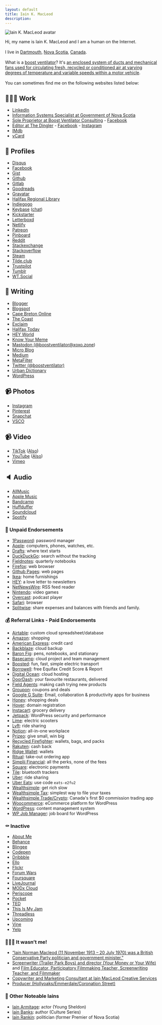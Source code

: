 ```yaml
---
layout: default
title: Iain K. MacLeod
description: 
---
```


![Iain K. MacLeod avatar](https://www.gravatar.com/avatar/be15a3f079ae5644227810dac7e1b202.png)

<div class="h-card">
  Hi, my name is <span class="p-name">Iain K. MacLeod</span> and I am a human on the Internet. 
  <br><br>  
  I live in <a href="https://halifax.ca">Dartmouth</a>, <a href="https://novascotia.ca">Nova Scotia</a>, <a href="https://canada.ca">Canada</a>.
  <br><br>
  What is a <a href="https://boostventilator">boost ventilator</a>? It's <a href="https://www.everything2.com/?node=Boost+Ventilator">an enclosed system of ducts and mechanical fans used for circulating fresh, recycled or conditioned air at varying degrees of temperature and variable speeds within a motor vehicle</a>.
  <br><br>
  You can sometimes find me on the following websites listed below:
</div>

## 👨🏻‍💻 Work

* <a class="u-url" href="https://ca.linkedin.com/in/boostventilator" rel="me">LinkedIn</a>
* <a class="u-url" href="https://beta.novascotia.ca/government/lnu-affairs">Information Systems Specialist at Government of Nova Scotia</a>
* <a class="u-url" href="https://boostventilator.com">Sole Proprietor at Boost Ventilator Consulting</a> - <a class="u-url" href="https://facebook.com/boostventilatorconsulting">Facebook</a>
* <a class="u-url" href="https://twitter.com/thedingler">Editor at The Dingler</a> - <a class="u-url" href="https://www.facebook.com/thedingler/">Facebook</a> - <a class="u-url" href="https://www.instagram.com/thedingler/">Instagram</a>
* <a class="u-url" href="https://www.imdb.com/name/nm1828496/" rel="me">IMdb</a>
* <a class="u-url" href="https://www.gravatar.com/be15a3f079ae5644227810dac7e1b202.vcf">vCard</a>

<!-- Editor at the Atlantic Standard Times -->

## 🔗 Profiles

* <a class="u-url" href="https://disqus.com/by/boostventilator/" rel="me">Disqus</a>
* <a class="u-url" href="https://facebook.com/boostventilator" rel="me">Facebook</a>
* <a class="u-url" href="https://gist.github.com/boostventilator" rel="me">Gist</a>
* <a class="u-url" href="https://github.com/boostventilator" rel="me">Github</a>
* <a class="u-url" href="https://gitlab.com/boostventilator" rel="me">Gitlab</a>
* <a class="u-url" href="https://www.goodreads.com/boostventilator" rel="me">Goodreads</a>
* <a class="u-url" href="https://en.gravatar.com/boostventilator" rel="me">Gravatar</a>
* <a class="u-url" href="https://halifax.bibliocommons.com/user_profile/1579146289/" rel="me">Halifax Regional Library</a>
* <a class="u-url" href="https://www.indiegogo.com/individuals/516376" rel="me">Indiegogo</a>
* <a class="u-url" href="https://keybase.io/boostventilator" rel="me">Keybase</a> (<a href="https://keybase.io/boostventilator/chat">chat</a>)
* <a class="u-url" href="https://www.kickstarter.com/profile/boostventilator" rel="me">Kickstarter</a>
* <a class="u-url" href="https://letterboxd.com/boostventilator/" rel="me">Letterboxd</a>
* <a class="u-url" href="https://boostventilator.netlify.com" rel="me">Netlify</a>
* <a class="u-url" href="https://www.patreon.com/boostventilator/creators" rel="me">Patreon</a>
* <a class="u-url" href="http://pinboard.in/u:boostventilator" rel="me">Pinboard</a>
* <a class="u-url" href="https://www.reddit.com/user/boostventilator" rel="me">Reddit</a>
* <a class="u-url" href="https://stackexchange.com/users/47955/boost-ventilator" rel="me">Stackexchange</a>
* <a class="u-url" href="https://stackoverflow.com/users/142252/boost-ventilator" rel="me">Stackoverflow</a>
* <a class="u-url" href="https://steamcommunity.com/id/boostventilator/" rel="me">Steam</a>
* <a class="u-url" href="http://tilde.club/~boostventilator/" rel="me">Tilde.club</a>
* <a class="u-url" href="https://www.trustpilot.com/users/5d812d2d83ffc2f16eaae276" rel="me">Trustpilot</a>
* <a class="u-url" href="https://boostventilator.tumblr.com/" rel="me">Tumblr</a>
* <a class="u-url" href="https://wt.social/u/iain-macleod" rel="me">WT.Social</a>

## 📝 Writing
* <a class="u-url" href="https://www.blogger.com/profile/01594348677326306924" rel="me">Blogger</a>
* <a class="u-url" href="https://boostventilator.blogspot.com" rel="me">Blogspot</a>
* <a class="u-url" href="https://capebreton.lokol.me/member/boostventilator" rel="me">Cape Breton Online</a>
* <a class="u-url" href="https://www.thecoast.ca/halifax/boost-ventilator/Profile?oid=1069291" rel="me">The Coast</a>
* <a class="u-url" href="https://exclaim.ca/writers/iain_k_macleod" rel="me">Exclaim</a>
* <a class="u-url" href="https://www.halifaxtoday.ca/profile/86469" rel="me">Halifax Today</a>
* <a class="u-url" href="https://world.hey.com/imac" rel="me">HEY World</a>
* <a class="u-url" href="https://knowyourmeme.com/users/iain-k-macleod" rel="me">Know Your Meme</a>
* <a class="u-url" href="https://xoxo.zone/@boostventilator" rel="me">Mastodon (@boostventilator@xoxo.zone)</a>
* <a class="u-url" href="https://boostventilator.micro.blog" rel="me">Micro Blog</a>
* <a class="u-url" href="https://medium.com/@boostventilator" rel="me">Medium</a>
* <a class="u-url" href="https://www.metafilter.com/user/7843" rel="me">MetaFilter</a>
* <a class="u-url" href="https://twitter.com/boostventilator" rel="me">Twitter (@boostventilator)</a>
* <a class="u-url" href="https://www.urbandictionary.com/author.php?author=Iain+K.+MacLeod" rel="me">Urban Dictionary</a>
* <a class="u-url" href="https://boostventilator.wordpress.com/" rel="me">WordPress</a>

## 📹 Photos
* <a class="u-url" href="https://instagram.com/boostventilator" rel="me">Instagram</a>
* <a class="u-url" href="https://www.pinterest.ca/boostventilator/" rel="me">Pinterest</a>
* <a class="u-url" href="https://www.snapchat.com/add/boostventilator" rel="me">Snapchat</a>
* <a class="u-url" href="https://vsco.co/boostventilator/images/1" rel="me">VSCO</a>

## 📹 Video

* <a class="u-url" href="https://www.tiktok.com/@boostventilator" rel="me">TikTok</a> (<a class="u-url" href="http://vm.tiktok.com/AKG2Td/" rel="me">Also</a>)
* <a class="u-url" href="https://www.youtube.com/user/boostventilator" rel="me">YouTube</a> (<a class="u-url" href="https://youtube.com/c/iainkmacleod" rel="me">Also</a>)
* <a class="u-url" href="https://vimeo.com/boostventilator" rel="me">Vimeo</a>

## 🔈 Audio

* <a class="u-url" href="https://www.allmusic.com/profile/boostventilator" rel="me">AllMusic</a>
* <a class="u-url" href="https://music.apple.com/profile/boostventilator" rel="me">Apple Music</a>
* <a class="u-url" href="https://bandcamp.com/boostventilator" rel="me">Bandcamp</a>
* <a class="u-url" href="https://huffduffer.com/boostventilator" rel="me">Huffduffer</a>
* <a class="u-url" href="https://soundcloud.com/boostventilator" rel="me">Soundcloud</a>
* <a class="u-url" href="https://open.spotify.com/user/boostventilator" rel="me">Spotify</a>

### 🖤 Unpaid Endorsements

* <a class="u-url" href="https://1password.com/">1Password</a>: password manager
* <a class="u-url" href="https://apple.ca">Apple</a>: computers, phones, watches, etc.
* <a class="u-url" href="https://getdrafts.com">Drafts</a>: where text starts
* <a class="u-url" href="https://duckduckgo.com/spread">DuckDuckGo</a>: search without the tracking
* <a class="u-url" href="https://fieldnotesbrand.com/">Fieldnotes</a>: quarterly notebooks
* <a class="u-url" href="https://www.mozilla.org/en-US/firefox/new/">Firefox</a>: web browser
* <a class="u-url" href="https://pages.github.com/">Github Pages</a>: web pages
* <a class="u-url" href="https://www.ikea.com/ca/en/">Ikea</a>: home furnishings
* <a class="u-url" href="https://hey.com">HEY</a>: a love letter to newsletters
* <a class="u-url" href="https://ranchero.com/netnewswire/">NetNewsWire</a>: RSS feed reader
* <a class="u-url" href="https://www.nintendo.com/en_CA/">Nintendo</a>: video games
* <a class="u-url" href="https://overcast.fm">Overcast</a>: podcast player
* <a class="u-url" href="https://www.apple.com/ca/safari/">Safari</a>: browser
* <a class="u-url" href="https://secure.splitwise.com/">Splitwise</a>: share expenses and balances with friends and family.

### 💰 Referral Links - Paid Endorsements

* <a class="u-url" href="https://airtable.com/invite/r/O0UHeORA">Airtable</a>: custom cloud spreadsheet/database
* <a class="u-url" href="https://www.amazon.ca/s?k=Amazon&amp;rh=p_85%3A5690392011&amp;dc&amp;qid=1568739612&amp;rnid=5690384011&amp;ref=sr_nr_p_85_1&_encoding=UTF8&tag=ventilator-20&linkCode=ur2&linkId=87bce22bb82ea56fcecd142bd4601051&camp=15121&creative=330641">Amazon</a>: shopping
* <a class="u-url" href="http://amex.ca/share/iainmLKdP?XLINK=MYCP">American Express</a>: credit card
* <a class="u-url" href="https://secure.backblaze.com/r/004ua9">Backblaze</a>: cloud backup
* <a class="u-url" href="http://baronfig.refr.cc/iainmacleod">Baron Fig</a>: pens, notebooks, and stationary
* <a class="u-url" href="https://3.basecamp.com/r/BPOV">Basecamp</a>: cloud project and team management
* <a class="u-url" href="https://www.talkable.com/x/B5KAhD">Boosted</a>: fun, fast, simple electric transport
* <a class="u-url" href="https://borrowell.com/free-credit-score?utm_source=refer2020-917985">Borrowell</a>: free Equifax Credit Score & Report
* <a class="u-url" href="https://m.do.co/c/2db0e8584fcf">Digital Ocean</a>: cloud hosting
* <a class="u-url" href="https://drd.sh/9TGZRL/">DoorDash</a>: your favourite restaurants, delivered
* <a class="u-url" href="https://fieldagent.page.link/ukK4YcKjcUXkBQyS6">Field Agents</a>: making cash trying new products
* <a class="u-url" href="https://www.groupon.com/visitor_referral/h/27638cca-b3ba-4fe4-b810-6056fea888c0">Groupon</a>: coupons and deals
* <a class="u-url" href="https://refergsuite.app.goo.gl/mQk9">Google G Suite</a>: Email, collaboration & productivity apps for business
* <a class="u-url" href="https://joinhoney.com/ref/126iibo">Honey</a>: shopping deals
* <a class="u-url" href="https://hover.com/1dETf1XG">Hover</a>: domain registration
* <a class="u-url" href="https://inst.cr/t/x5Em9EZuB">Instacart</a>: grocery delivery
* <a class="u-url" href="https://jetpack.com/?aff=4866&cid=3511701">Jetpack</a>: WordPress security and performance
* <a class="u-url" href="https://lime.bike/referral/RDKXDBK">Lime</a>: electric scooters
* <a class="u-url" href="https://www.lyft.com/idi/IAIN74">Lyft</a>: ride sharing
* <a class="u-url" href="https://www.notion.so/?r=5b8b23e57eb54cb5a508e76286074c2c">Notion</a>: all-in-one workplace
* <a class="u-url" href="http://bit.ly/2PLcQTC">Prizeo</a>: give small, win big
* <a class="u-url" href="http://i.refs.cc/o8q7lQb3">Recycled Firefighter</a>: wallets, bags, and packs
* <a class="u-url" href="https://www.rakuten.ca/referrer?referrerid=9hWjcml9%2B3Q%3D">Rakuten</a>: cash back
* <a class="u-url" href="https://www.talkable.com/x/yCo5Bk">Ridge Wallet</a>: wallets
* <a class="u-url" href="https://invite.ritual.co/IAIN58156">Ritual</a>: take-out ordering app
* <a class="u-url" href="https://mbsy.co/3jHpJ9">Simplii Financial</a>: all the perks, none of the fees
* <a class="u-url" href="https://squareup.com/i/VENTILATOR">Square</a>: electronic payments
* <a class="u-url" href="http://ssqt.co/mEck1aW">Tile</a>: bluetooth trackers
* <a class="u-url" href="https://www.uber.com/invite/e2fu2">Uber</a>: ride sharing
* <a class="u-url" href="http://ubr.to/EatsGiveGet">Uber Eats</a>:  use code `eats-e2fu2`
* <a class="u-url" href="https://wealthsimple.com/invite/NOSZSQ">Wealthsimple</a>:  get rich slow
* <a class="u-url" href="https://my.wealthsimple.com/app/tax-onboarding?referralCode=3a1eb7c1fb7f6a024f80e2ae1b47a2f1af7d2b84">Wealthsimple Tax</a>: simplest way to file your taxes
* <a class="u-url" href="https://my.wealthsimple.com/app/public/trade-referral-signup?code=LK50WW">Wealthsimple Trade/Crypto</a>: Canada's first $0 commission trading app
* <a class="u-url" href="https://woocommerce.com/?aff=4866&cid=3511701">Woocommerce</a>: eCommerce platform for WordPress
* <a class="u-url" href="https://wordpress.com/alp/?aff=4866&cid=3511701">WordPress</a>: content management system
* <a class="u-url" href="https://wpjobmanager.com/?aff=4866&cid=3511701">WP Job Manager</a>: job board for WordPress

### ⚰️ Inactive

* <a class="u-url" href="https://about.me/boostventilator" rel="me">About Me</a>
* <a class="u-url" href="https://www.behance.net/iainmacleod" rel="me">Behance</a>
* <a class="u-url" href="http://blingee.com/profile/boostventilator" rel="me">Blingee</a>
* <a class="u-url" href="https://codepen.io/boostventilator" rel="me">Codepen</a>
* <a class="u-url" href="https://dribbble.com/boostventilator" rel="me">Dribbble</a>
* <a class="u-url" href="https://ello.co/boostventilator" rel="me">Ello</a>
* <a class="u-url" href="https://www.flickr.com/people/boostventilator/" rel="me">Flickr</a>
* <a class="u-url" href="http://www.forumwarz.com/profiles/boost%20ventilator" rel="me">Forum Wars</a>
* <a class="u-url" href="https://foursquare.com/boostventilator" rel="me">Foursquare</a>
* <a class="u-url" href="https://www.livejournal.com/userinfo.bml?user=boostventilator" rel="me">LiveJournal</a>
* <a class="u-url" href="http://consulting.boostventilator.modxcloud.com/" rel="me">MODx Cloud</a>
* <a class="u-url" href="https://www.pscp.tv/boostventilator" rel="me">Periscope</a>
* <a class="u-url" href="https://getpocket.com/@boostventilator" rel="me">Pocket</a>
* <a class="u-url" href="https://www.ted.com/profiles/56144" rel="me">TED</a>
* <a class="u-url" href="https://www.thisismyjam.com/boostventilator" rel="me">This Is My Jam</a>
* <a class="u-url" href="https://www.threadless.com/@boostventilator/activity" rel="me">Threadless</a>
* <a class="u-url" href="https://upcoming.org/@boostventilator" rel="me">Upcoming</a>
* <a class="u-url" href="https://vine.co/boostventilator" rel="me">Vine</a>
* <a class="u-url" href="https://boostventilator.yelp.ca/" rel="me">Yelp</a>

### 🤷🏻‍♂️ It wasn’t me!

* <a class="u-url" href="https://en.wikipedia.org/wiki/Iain_Macleod">“Iain Norman Macleod (11 November 1913 – 20 July 1970) was a British Conservative Party politician and government minister.”</a>
* <a class="u-url" href="https://www.imdb.com/name/nm6082773/">Screenwriter (Trailer Park Boys) and director (Your Money or Your Wife)</a> and <a class="u-url" href="https://ca.linkedin.com/in/iain-macleod-342066b">Film Educator, Participatory Filmmaking Teacher, Screenwriting Teacher, and Filmmaker</a>
* <a class="u-url" href="https://ca.linkedin.com/in/iain-macleod-44518710">Copywriter and Marketing Consultant at Iain MacLeod Creative Services</a>
* <a class="u-url" href="https://www.imdb.com/name/nm1461892/">Producer (Hollyoaks/Emmerdale/Coronation Street)</a>

### 🚽 Other Noteable Iains

* <a class="u-url" href="https://en.wikipedia.org/wiki/Iain_Armitage">Iain Armitage</a>: actor (Young Sheldon)
* <a class="u-url" href="https://en.wikipedia.org/wiki/Iain_Banks">Iain Banks</a>: author (Culture Series)
* <a class="u-url" href="https://en.wikipedia.org/wiki/Iain_Rankin_(politician)">Iain Rankin</a>: politician (former Premier of Nova Scotia) 

<!-- * <a class="u-url" href=""></a> -->

